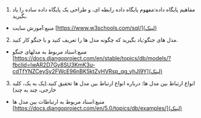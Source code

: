 1. مفاهیم پایگاه داده:مفهوم پایگاه داده رابطه ای، و طراحی یک پایگاه داده ساده را یاد بگیرید.
- منبع:آموزش سایت [https://www.w3schools.com/sql/](لینک)
2. مدل های جنگو:یاد بگیرید که چگونه مدل ها را تعریف کنید و با جنگو کار کنید.
- منبع:اسناد مربوط به مدلهای جنگو [https://docs.djangoproject.com/en/stable/topics/db/models/?fbclid=IwAR2D7Gy8SU3KmK3u-cdTfYNZCeySy2FWcE96nBK5ktZyHVRsp_qg_yhJI9Y](لینک)
3. انواع ارتباط بین مدل ها: درباره انواع ارتباط بین مدل ها تحقیق کنید.(یک به یک، کلید خارجی، چند به چند)
- منبع:اسناد مربوط به ارتباطات بین مدل ها [https://docs.djangoproject.com/en/5.0/topics/db/examples/](لینک)
